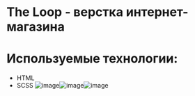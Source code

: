 # The Loop - верстка интернет-магазина

# Используемые технологии: 
- HTML
- SCSS
![image](https://user-images.githubusercontent.com/64092994/127157865-d7713500-5c83-4ae1-9a0a-92985cb8b18c.png)![image](https://user-images.githubusercontent.com/64092994/127157940-c7a342d5-0a14-4791-952f-80b79fc952c7.png)![image](https://user-images.githubusercontent.com/64092994/127158036-5a9389c2-4a60-4884-a7b8-0555633d155b.png)
